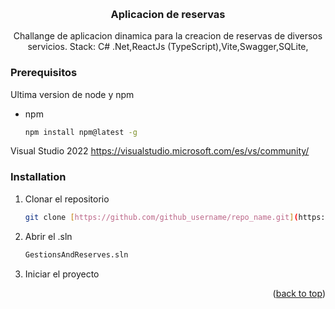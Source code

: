 <!-- Improved compatibility of back to top link: See: https://github.com/othneildrew/Best-README-Template/pull/73 -->
<a id="readme-top"></a>


<!-- PROJECT LOGO -->
<br />
<div align="center">

<h3 align="center">Aplicacion de reservas</h3>

  <p align="center">
    Challange de aplicacion dinamica para la creacion de reservas de diversos servicios.
    Stack: C# .Net,ReactJs (TypeScript),Vite,Swagger,SQLite,
  </p>
</div>


### Prerequisitos

Ultima version de node y npm
* npm
  ```sh
  npm install npm@latest -g
  ```
Visual Studio 2022
https://visualstudio.microsoft.com/es/vs/community/

### Installation

1. Clonar el repositorio
   ```sh
   git clone [https://github.com/github_username/repo_name.git](https://github.com/JoaquinFA-Debug/GestionsAndReserves.git)
   ```
2. Abrir el .sln
   ```sh
   GestionsAndReserves.sln
   ```
3. Iniciar el proyecto

<p align="right">(<a href="#readme-top">back to top</a>)</p>
